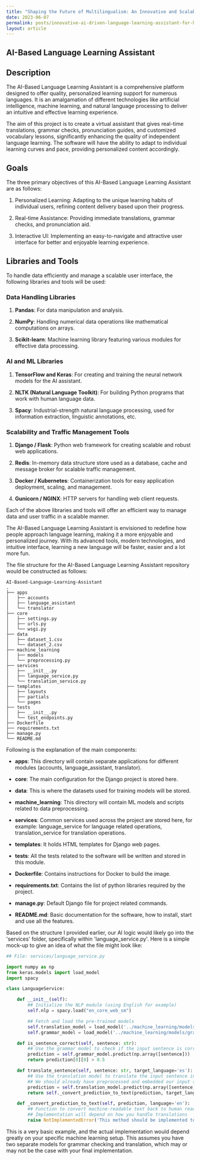 ```yaml
---
title: "Shaping the Future of Multilingualism: An Innovative and Scalable Approach to Developing a High-Volume AI-Based Language Learning Assistant"
date: 2023-06-07
permalink: posts/innovative-ai-driven-language-learning-assistant-for-high-volume-user-traffic
layout: article
---
```


## AI-Based Language Learning Assistant

## Description

The AI-Based Language Learning Assistant is a comprehensive platform designed to offer quality, personalized learning support for numerous languages. It is an amalgamation of different technologies like artificial intelligence, machine learning, and natural language processing to deliver an intuitive and effective learning experience.

The aim of this project is to create a virtual assistant that gives real-time translations, grammar checks, pronunciation guides, and customized vocabulary lessons, significantly enhancing the quality of independent language learning. The software will have the ability to adapt to individual learning curves and pace, providing personalized content accordingly.

## Goals

The three primary objectives of this AI-Based Language Learning Assistant are as follows:

1. Personalized Learning: Adapting to the unique learning habits of individual users, refining content delivery based upon their progress.

2. Real-time Assistance: Providing immediate translations, grammar checks, and pronunciation aid.

3. Interactive UI: Implementing an easy-to-navigate and attractive user interface for better and enjoyable learning experience.

## Libraries and Tools

To handle data efficiently and manage a scalable user interface, the following libraries and tools will be used:

### Data Handling Libraries

1. **Pandas**: For data manipulation and analysis.

2. **NumPy**: Handling numerical data operations like mathematical computations on arrays.

3. **Scikit-learn**: Machine learning library featuring various modules for effective data processing.

### AI and ML Libraries

1. **TensorFlow and Keras**: For creating and training the neural network models for the AI assistant.

2. **NLTK (Natural Language Toolkit)**: For building Python programs that work with human language data.

3. **Spacy**: Industrial-strength natural language processing, used for information extraction, linguistic annotations, etc.

### Scalability and Traffic Management Tools

1. **Django / Flask**: Python web framework for creating scalable and robust web applications.

2. **Redis**: In-memory data structure store used as a database, cache and message broker for scalable traffic management.

3. **Docker / Kubernetes**: Containerization tools for easy application deployment, scaling, and management.

4. **Gunicorn / NGINX**: HTTP servers for handling web client requests.

Each of the above libraries and tools will offer an efficient way to manage data and user traffic in a scalable manner.

The AI-Based Language Learning Assistant is envisioned to redefine how people approach language learning, making it a more enjoyable and personalized journey. With its advanced tools, modern technologies, and intuitive interface, learning a new language will be faster, easier and a lot more fun.

The file structure for the AI-Based Language Learning Assistant repository would be constructed as follows:

```
AI-Based-Language-Learning-Assistant
.
├── apps
│   ├── accounts
│   ├── language_assistant
│   └── translator
├── core
│   ├── settings.py
│   ├── urls.py
│   └── wsgi.py
├── data
│   ├── dataset_1.csv
│   └── dataset_2.csv
├── machine_learning
│   ├── models
│   └── preprocessing.py
├── services
│   ├── __init__.py
│   ├── language_service.py
│   └── translation_service.py
├── templates
│   ├── layouts
│   ├── partials
│   └── pages
├── tests
│   ├── __init__.py
│   └── test_endpoints.py
├── Dockerfile
├── requirements.txt
├── manage.py
└── README.md
```

Following is the explanation of the main components:

- **apps**: This directory will contain separate applications for different modules (accounts, language_assistant, translator).

- **core**: The main configuration for the Django project is stored here.

- **data**: This is where the datasets used for training models will be stored.

- **machine_learning**: This directory will contain ML models and scripts related to data preprocessing.

- **services**: Common services used across the project are stored here, for example: language_service for language related operations, translation_service for translation operations.

- **templates**: It holds HTML templates for Django web pages.

- **tests**: All the tests related to the software will be written and stored in this module.

- **Dockerfile**: Contains instructions for Docker to build the image.

- **requirements.txt**: Contains the list of python libraries required by the project.

- **manage.py**: Default Django file for project related commands.

- **README.md**: Basic documentation for the software, how to install, start and use all the features.

Based on the structure I provided earlier, our AI logic would likely go into the 'services' folder, specifically within 'language_service.py'. Here is a simple mock-up to give an idea of what the file might look like:

```python
## File: services/language_service.py

import numpy as np
from keras.models import load_model
import spacy

class LanguageService:

    def __init__(self):
        ## Initialize the NLP module (using English for example)
        self.nlp = spacy.load("en_core_web_sm")

        ## Fetch and load the pre-trained models
        self.translation_model = load_model('../machine_learning/models/translation_model.hdf5')
        self.grammar_model = load_model('../machine_learning/models/grammar_model.hdf5')

    def is_sentence_correct(self, sentence: str):
        ## Use the grammar model to check if the input sentence is correctly structured
        prediction = self.grammar_model.predict(np.array([sentence]))
        return prediction[0][0] > 0.5

    def translate_sentence(self, sentence: str, target_language='es'):
        ## Use the translation model to translate the input sentence into the target language
        ## We should already have preprocessed and embedded our input sentence
        prediction = self.translation_model.predict(np.array([sentence]))
        return self._convert_prediction_to_text(prediction, target_language)

    def _convert_prediction_to_text(self, prediction, language='en'):
        ## Function to convert machine-readable text back to human readable
        ## Implementation will depend on how you handle translations
        raise NotImplementedError('This method should be implemented to convert prediction to text')
```

This is a very basic example, and the actual implementation would depend greatly on your specific machine learning setup. This assumes you have two separate models for grammar checking and translation, which may or may not be the case with your final implementation.
